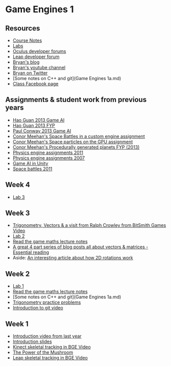 Game Engines 1
==============

Resources
---------
* [Course Notes](http://1drv.ms/1qbcpdE)
* [Labs](../Labs/index.md)
* [Oculus developer forums](https://developer.oculusvr.com/)
* [Leap developer forum](https://community.leapmotion.com/category/development)
* [Bryan's blog](http://bryanduggan.org)
* [Bryan's youtube channel](http://youtube.com/skooter500)
* [Bryan on Twitter](http://twitter.com/skooter500)
* [Some notes on C++ and git](Game Engines 1a.md)
* [Class Facebook page](https://www.facebook.com/groups/772510342816800/?fref=ts)

Assignments & student work from previous years
----------------------------------------------
* [Hao Guan 2013 Game AI](https://www.youtube.com/watch?v=9pQaaBg91Zc)
* [Hao Guan 2013 FYP](https://www.youtube.com/watch?v=uDSi7SgKnI0)
* [Paul Conway 2013 Game AI](https://www.youtube.com/watch?v=UIS46a4Wczg)
* [Conor Meehan's Space Battles in a custom engine assignment](https://www.youtube.com/watch?v=NFDXb4XxAGk)
* [Conor Meehan's Space particles on the GPU assignment](https://www.youtube.com/watch?v=BVdsw411k60)
* [Conor Meehan's Procedurally generated planets FYP (2013)](https://www.youtube.com/watch?v=kxQ44GYlwPI)
* [Physics engine assignments 2011](https://www.youtube.com/watch?v=5BPxM--x-7M)
* [Physics engine assignments 2007](https://www.youtube.com/watch?v=5LgZOLrFFLQ)
* [Game AI in Unity](https://www.youtube.com/watch?v=1H8FRXytO9M)
* [Space battles 2011](https://www.youtube.com/watch?v=GdYAzGS0evA)

Week 4
------
* [Lab 3](../Labs/index.md)

Week 3
------
* [Trigonometry, Vectors & a visit from Ralph Crowley from BitSmith Games Video](https://www.youtube.com/watch?v=oEiMbJqNaD4) 
* [Lab 2](../Labs/index.md)
* [Read the game maths lecture notes](http://1drv.ms/1qbcpdE)
* [A great 4 part series of blog posts all about vectors & matrices - Essential reading](http://blog.wolfire.com/2009/07/linear-algebra-for-game-developers-part-1/)
* Aside: [An interesting article about how 2D rotations work](http://www.petesqbsite.com/sections/tutorials/tuts/relsoft3d/Chapter2/Chapter2.htm)

Week 2
------
* [Lab 1](../Labs/index.md)
* [Read the game maths lecture notes](http://1drv.ms/1qbcpdE)
* [Some notes on C++ and git](Game Engines 1a.md)
* [Trigonometry practice problems](http://dtc.pima.edu/~hacker/primers/trigonometry-primer/trigonometry-primer-problem-set.pdf)
* [Introduction to git video](https://www.youtube.com/watch?v=p_PGUltnB6w)

Week 1
------
* [Introduction video from last year](https://www.youtube.com/watch?v=aMFGqpnLHsU)
* [Introduction slides](http://1drv.ms/1ogamWh)
* [Kinect skeletal tracking in BGE Video](https://www.youtube.com/watch?v=EEbVHxOkTxw)
* [The Power of the Mushroom](https://www.youtube.com/watch?v=V0rM1cX6dbs)
* [Leap skeletal tracking in BGE Video](https://www.youtube.com/watch?v=jtU5_HnSmv0)
